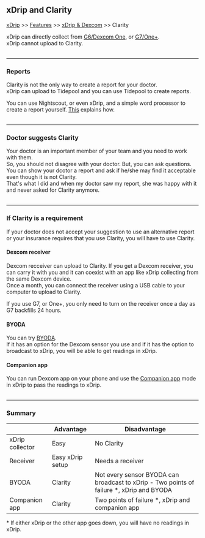 ## xDrip and Clarity
[xDrip](../../README.md) >> [Features](../Features_page.md) >> [xDrip & Dexcom](../Dexcom_page.md) >> Clarity  
  
xDrip can directly collect from [G6/Dexcom One](../Starting-G6.md), or [G7/One+](./G7.md).  
xDrip cannot upload to Clarity.  
<br/>  
  
---  
  
### **Reports**  
Clarity is not the only way to create a report for your doctor.  
xDrip can upload to Tidepool and you can use Tidepool to create reports.  

You can use Nightscout, or even xDrip, and a simple word processor to create a report yourself.  [This](../Report.md) explains how.  
<br/>  

---  
  
### **Doctor suggests Clarity**  
Your doctor is an important member of your team and you need to work with them.  
So, you should not disagree with your doctor.  But, you can ask questions.  You can show your dcotor a report and ask if he/she may find it acceptable even though it is not Clarity.  
That's what I did and when my doctor saw my report, she was happy with it and never asked for Clarity anymore.  
<br/>   
  
---  
  
### **If Clarity is a requirement**  
If your doctor does not accept your suggestion to use an alternative report or your insurance requires that you use Clarity, you will have to use Clarity.  

#### **Dexcom receiver**  
Dexcom recceiver can upload to Clarity.  If you get a Dexcom receiver, you can carry it with you and it can coexist with an app like xDrip collecting from the same Dexcom device.  
Once a month, you can connect the receiver using a USB cable to your computer to upload to Clarity.  

If you use G7, or One+, you only need to turn on the receiver once a day as G7 backfills 24 hours.  

#### **BYODA**  
You can try [BYODA](../DexcomAppxDrip.md).  
If it has an option for the Dexcom sensor you use and if it has the option to broadcast to xDrip, you will be able to get readings in xDrip.  
  
#### **Companion app**  
You can run Dexcom app on your phone and use the [Companion app](../Follow/CompanionApp.md) mode in xDrip to pass the readings to xDrip.  
<br/>  

---  

### **Summary**  
  
|                 | Advantage | Disadvantage |  
| --------------- | --------- | ------------ |  
| xDrip collector | Easy | No Clarity |  
| Receiver | Easy xDrip setup | Needs a receiver |  
| BYODA | Clarity | Not every sensor BYODA can broadcast to xDrip - Two points of failure \*, xDrip and BYODA |  
| Companion app | Clarity | Two points of failure \*, xDrip and companion app |  

\* If either xDrip or the other app goes down, you will have no readings in xDrip.  
<br/>  


  
